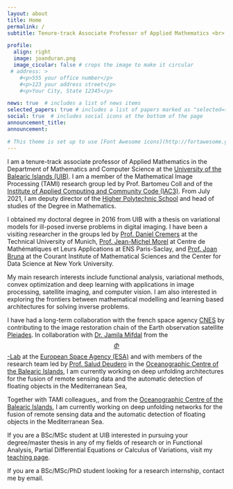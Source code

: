 ```yaml
---
layout: about
title: Home
permalink: /
subtitle: Tenure-track Associate Professor of Applied Mathematics <br> Department of Mathematics and Computer Science, <a href='https://www.uib.eu/'>University of the Balearic Islands</a>

profile:
  align: right
  image: joanduran.png
  image_cicular: false # crops the image to make it circular
 # address: >
    #<p>555 your office number</p>
    #<p>123 your address street</p>
    #<p>Your City, State 12345</p>

news: true  # includes a list of news items
selected_papers: true # includes a list of papers marked as "selected={true}"
social: true  # includes social icons at the bottom of the page
announcement_title:
announcement:

# This theme is set up to use [Font Awesome icons](http://fortawesome.github.io/Font-Awesome/) and [Academicons](https://jpswalsh.github.io/academicons/), like the ones below. 
---
```


I am a tenure-track associate professor of Applied Mathematics in the Department of Mathematics and Computer Science at the [University of the Balearic Islands (UIB)](http://www.uib.eu/). I am a member of the Mathematical Image Processing (TAMI) research group led by Prof. Bartomeu Coll and of the [Institute of Applied Computing and Community Code (IAC3)](http://iac3.uib.es). From July 2021, I am deputy director of the [Higher Polytechnic School](http://eps.uib.es/) and head of studies of the Degree in Mathematics.

I obtained my doctoral degree in 2016 from UIB with a thesis on variational models for ill-posed inverse problems in digital imaging. I have been a visiting researcher in the groups led by [Prof. Daniel Cremers](http://vision.in.tum.de/) at the Technical University of Munich, [Prof. Jean-Michel Morel](http://sites.google.com/site/jeanmichelmorelcmlaenscachan/) at Centre de Mathématiques et Leurs Applications at ENS Paris-Saclay, and [Prof. Joan Bruna](http://cims.nyu.edu/~bruna/) at the Courant Institute of Mathematical Sciences and the Center for Data Science at New York University.

My main research interests include functional analysis, variational methods, convex optimization and deep learning with applications in image processing, satellite imaging, and computer vision. I am also interested in exploring the frontiers between mathematical modelling and learning based architectures for solving inverse problems.  

I have had a long-term collaboration with the french space agency [CNES](http://cnes.fr/en) by contributing to the image restoration chain of the Earth observation satellite [Pleiades](http://pleiades.cnes.fr/en/PLEIADES/index.htm). In collaboration with [Dr. Jamila Mifdal](http://jamilamifdal.com/) from the [$$\Phi$$-Lab](http://philab.phi.esa.int/) at the [European Space Agency (ESA)](http://www.esa.int) and with members of the research team led by [Prof. Salud Deudero](http://www.ba.ieo.es/es/personal/12-contacts/15-salud-deudero-company) in the [Oceanographic Centre of the Balearic Islands](http://www.ba.ieo.es), I am currently working on deep unfolding architectures for the fusion of remote sensing data and the automatic detection of floating objects in the Mediterranean Sea,


Together with TAMI colleagues,, and from the [Oceanographic Centre of the Balearic Islands](http://www.ba.ieo.es), I am currently working on deep unfolding networks for the fusion of remote sensing data and the automatic detection of floating objects in the Mediterranean Sea.

If you are a BSc/MSc student at UIB interested in pursuing your degree/master thesis in any of my fields of research or in Functional Analysis, Partial Differential Equations or Calculus of Variations, visit my [teaching page](/teaching/).

If you are a BSc/MSc/PhD student looking for a research internship, contact me by email.
